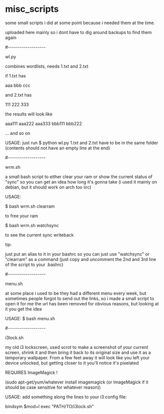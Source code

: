 # misc_scripts

some small scripts i did at some point because i needed them at the time.

uploaded here mainly so i dont have to dig around backups to find them again

#-------------------

wl.py

combines wordlists, needs 1.txt and 2.txt

if 1.txt has

aaa
bbb
ccc


and 2.txt has

111
222
333


the results will look like

aaa111
aaa222
aaa333
bbb111
bbb222

... and so on

USAGE:
just run 
$ python wl.py
1.txt and 2.txt have to be in the same folder (contents should not have an empty line at the end)

#-------------------

wrm.sh

a small bash script to either clear your ram or show the current status of "sync" so you can get an idea how long it's gonna take
(i used it mainly on debian, but it should work on arch too iirc)

USAGE:

$ bash wrm.sh clearram

to free your ram

$ bash wrm.sh watchsync

to see the current sync writeback


tip:

just put an alias to it in your bashrc so you can just use "watchsync" or "clearram" as a command (just copy and uncomment the 2nd and 3rd line of the script to your .bashrc)

#-------------------

menu.sh

at some place i used to be they had a different menu every week, but sometimes people forgot to send out the links, so i made a small script to open it for me
the url has been removed for obvious reasons, but looking at it you get the idea

USAGE:
$ bash menu.sh

#-------------------

i3lock.sh

my old i3 lockscreen, used scrot to make a screenshot of your current screen, shrink it and then bring it back to its original size and use it as a temporary wallpaper. From a few feet away it will look like you left your device unlocked, but getting closer to it you'll notice it's pixelated 


REQUIRES ImageMagick !

(sudo apt-get/yum/whatever install imagemagick (or ImageMagick if it should be case sensitive for whatever reason))

USAGE:
add something along the lines to your i3 config file:

bindsym $mod+l exec "PATH/TO/i3lock.sh"



